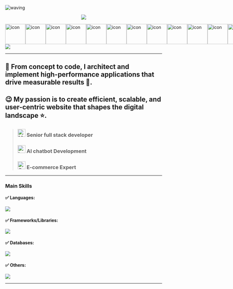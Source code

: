 
![waving](https://capsule-render.vercel.app/api?type=waving&height=200&text=Welcome!&fontAlign=80&fontAlignY=40&color=gradient)
<p align= "center">
  <img src="https://readme-typing-svg.demolab.com?font=Fira+Code&center=true&multiline=true&width=500&height=80&lines=%22The+beauty+of+software+lies+not+in;+its+complexity%2C+but+in+its+simplicity.%22+;+-Me" />
</p>
<div style="display: flex; align-items: flex-start;"><img src="https://techstack-generator.vercel.app/js-icon.svg" alt="icon" width="65" height="65" /><img src="https://techstack-generator.vercel.app/react-icon.svg" alt="icon" width="65" height="65" /><img src="https://techstack-generator.vercel.app/redux-icon.svg" alt="icon" width="65" height="65" /><img src="https://techstack-generator.vercel.app/python-icon.svg" alt="icon" width="65" height="65" /><img src="https://techstack-generator.vercel.app/django-icon.svg" alt="icon" width="65" height="65" /><img src="https://techstack-generator.vercel.app/restapi-icon.svg" alt="icon" width="65" height="65" /><img src="https://techstack-generator.vercel.app/graphql-icon.svg" alt="icon" width="65" height="65" /><img src="https://techstack-generator.vercel.app/github-icon.svg" alt="icon" width="65" height="65" /><img src="https://techstack-generator.vercel.app/mysql-icon.svg" alt="icon" width="65" height="65" /><img src="https://techstack-generator.vercel.app/aws-icon.svg" alt="icon" width="65" height="65" /><img src="https://techstack-generator.vercel.app/ts-icon.svg" alt="icon" width="65" height="65" /><img src="https://techstack-generator.vercel.app/sass-icon.svg" alt="icon" width="65" height="65" /><img src="https://techstack-generator.vercel.app/docker-icon.svg" alt="icon" width="65" height="65" /></div>

<img src="https://miro.medium.com/v2/resize:fit:1400/format:webp/1*-D6VWpsPWbWKAvdMyOg26g.png" />

<hr/>

## 🚩 From concept to code, I architect and implement high-performance applications that drive measurable results 💙.
## 😉 My passion is to create efficient, scalable, and user-centric website that shapes the digital landscape ⭐.

> ### <img src="https://raw.githubusercontent.com/Tarikul-Islam-Anik/Animated-Fluent-Emojis/master/Emojis/People%20with%20professions/Man%20Technologist%20Light%20Skin%20Tone.png" alt="Man Technologist Light Skin Tone" width="25" height="25" /> Senior full stack developer
> ### <img src="https://raw.githubusercontent.com/Tarikul-Islam-Anik/Animated-Fluent-Emojis/master/Emojis/Objects/Laptop.png" alt="Laptop" width="25" height="25" /> AI chatbot Development
> ### <img src="https://raw.githubusercontent.com/Tarikul-Islam-Anik/Animated-Fluent-Emojis/master/Emojis/Objects/Coin.png" alt="Coin" width="25" height="25" /> E-commerce Expert

<hr />

<p align="center">
  <h3>Main Skills</h3>
    <h4> ✅ Languages: </h4>
    <img src="https://skillicons.dev/icons?i=python,js,ts,solidity,rust" /><br/>
    <h4> ✅ Frameworks/Libraries: </h4>
    <img src="https://skillicons.dev/icons?i=django,nodejs,react,next,angular,vue,nuxt,wordpress" /><br/>
    <h4> ✅ Databases: </h4>
    <img src="https://skillicons.dev/icons?i=postgresql,mongodb,mysql" /><br/>
    <h4> ✅ Others: </h4>
    <img src="https://skillicons.dev/icons?i=aws,azure,docker,git,tailwind,bootstrap" /><br/>
</p>

<hr /> 

